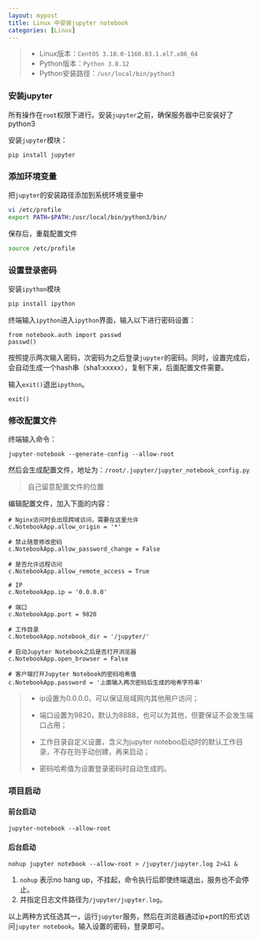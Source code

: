 ```yaml
---
layout: mypost
title: Linux 中安装jupyter notebook
categories: [Linux]
---
```


> - Linux版本：`CentOS 3.10.0-1160.83.1.el7.x86_64`
> - Python版本：`Python 3.8.12`
> - Python安装路径：`/usr/local/bin/python3`

### 安装jupyter

所有操作在`root`权限下进行。安装`jupyter`之前，确保服务器中已安装好了python3

安装`jupyter`模块：

```shell
pip install jupyter
```

### 添加环境变量

把`jupyter`的安装路径添加到系统环境变量中

```sh
vi /etc/profile
export PATH=$PATH:/usr/local/bin/python3/bin/
```

保存后，重载配置文件

```sh
source /etc/profile
```

### 设置登录密码

安装`ipython`模块

```sh
pip install ipython
```

终端输入`ipython`进入`ipython`界面，输入以下进行密码设置：

```shell
from notebook.auth import passwd
passwd()
```

按照提示两次输入密码，次密码为之后登录`jupyter`的密码。同时，设置完成后，会自动生成一个hash串（sha1:xxxxx），复制下来，后面配置文件需要。

输入`exit()`退出`ipython`。

```shell
exit()
```

### 修改配置文件

终端输入命令：

```shell
jupyter-notebook --generate-config --allow-root
```

然后会生成配置文件，地址为：`/root/.jupyter/jupyter_notebook_config.py`

> 自己留意配置文件的位置

编辑配置文件，加入下面的内容：

```shell
# Nginx访问时会出现跨域访问，需要在这里允许
c.NotebookApp.allow_origin = '*'

# 禁止随意修改密码
c.NotebookApp.allow_password_change = False

# 是否允许远程访问
c.NotebookApp.allow_remote_access = True

# IP
c.NotebookApp.ip = '0.0.0.0'

# 端口
c.NotebookApp.port = 9820

# 工作目录
c.NotebookApp.notebook_dir = '/jupyter/'

# 启动Jupyter Notebook之后是否打开浏览器
c.NotebookApp.open_browser = False

# 客户端打开Jupyter Notebook的密码哈希值
c.NotebookApp.password = '上面输入两次密码后生成的哈希字符串'
```

>- ip设置为0.0.0.0，可以保证局域网内其他用户访问；
>
>- 端口设置为9820，默认为8888，也可以为其他，但要保证不会发生端口占用；
>- 工作目录自定义设置，含义为jupyter noteboo启动时的默认工作目录，不存在则手动创建，再来启动；
>- 密码哈希值为设置登录密码时自动生成的。

### 项目启动

#### 前台启动

```shell
jupyter-notebook --allow-root
```

#### 后台启动

```shell
nohup jupyter notebook --allow-root > /jupyter/jupyter.log 2>&1 &
```

1. `nohup` 表示no hang up，不挂起，命令执行后即使终端退出，服务也不会停止。
2. 并指定日志文件路径为`/jupyter/jupyter.log`。

以上两种方式任选其一，运行`jupyter`服务，然后在浏览器通过ip+port的形式访问`jupyter notebook`。输入设置的密码，登录即可。
